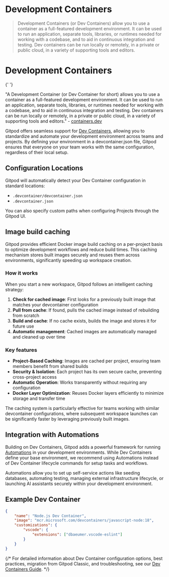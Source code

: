 # Development Containers

> Development Containers (or Dev Containers) allow you to use a container as a full-featured development environment. It can be used to run an application, separate tools, libraries, or runtimes needed for working with a codebase, and to aid in continuous integration and testing. Dev containers can be run locally or remotely, in a private or public cloud, in a variety of supporting tools and editors.

# Development Containers

<Info>
  {' '}

  "A Development Container (or Dev Container for short) allows you to use a container
  as a full-featured development environment. It can be used to run an application,
  separate tools, libraries, or runtimes needed for working with a codebase, and
  to aid in continuous integration and testing. Dev containers can be run locally
  or remotely, in a private or public cloud, in a variety of supporting tools and
  editors." - [containers.dev](https://containers.dev/)
</Info>

Gitpod offers seamless support for [Dev Containers](https://containers.dev/), allowing you to standardize and automate your development environment across teams and projects. By defining your environment in a devcontainer.json file, Gitpod ensures that everyone on your team works with the same configuration, regardless of their local setup.

## Configuration Locations

Gitpod will automatically detect your Dev Container configuration in standard locations:

* `.devcontainer/devcontainer.json`
* `.devcontainer.json`

You can also specify custom paths when configuring Projects through the Gitpod UI.

## Image build caching

Gitpod provides efficient Docker image build caching on a per-project basis to optimize development workflows and reduce build times. This caching mechanism stores built images securely and reuses them across environments, significantly speeding up workspace creation.

### How it works

When you start a new workspace, Gitpod follows an intelligent caching strategy:

1. **Check for cached image**: First looks for a previously built image that matches your devcontainer configuration
2. **Pull from cache**: If found, pulls the cached image instead of rebuilding from scratch
3. **Build and cache**: If no cache exists, builds the image and stores it for future use
4. **Automatic management**: Cached images are automatically managed and cleaned up over time

### Key features

* **Project-Based Caching**: Images are cached per project, ensuring team members benefit from shared builds
* **Security & Isolation**: Each project has its own secure cache, preventing cross-project access
* **Automatic Operation**: Works transparently without requiring any configuration
* **Docker Layer Optimization**: Reuses Docker layers efficiently to minimize storage and transfer time

The caching system is particularly effective for teams working with similar devcontainer configurations, where subsequent workspace launches can be significantly faster by leveraging previously built images.

## Integration with Automations

Building on Dev Containers, Gitpod adds a powerful framework for running [Automations](/flex/introduction/automations) in your development environments. While Dev Containers define your base environment, we recommend using Automations instead of Dev Container lifecycle commands for setup tasks and workflows.

Automations allow you to set up self-service actions like seeding databases, automating testing, managing external infrastructure lifecycle, or launching AI assistants securely within your development environment.

## Example Dev Container

```json
{
	"name": "Node.js Dev Container",
	"image": "mcr.microsoft.com/devcontainers/javascript-node:18",
	"customizations": {
		"vscode": {
			"extensions": ["dbaeumer.vscode-eslint"]
		}
	}
}
```

{/* For detailed information about Dev Container configuration options, best practices, migration from Gitpod Classic, and troubleshooting, see our [Dev Containers Guide](/flex/reference/dev-containers). */}
